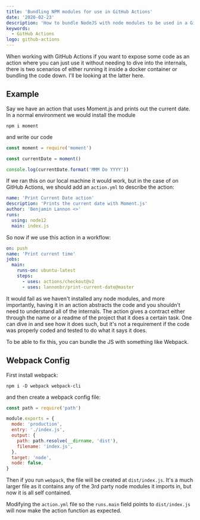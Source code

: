 ```yaml
---
title: 'Bundling NPM modules for use in GitHub Actions'
date: '2020-02-23'
description: 'How to bundle NodeJS with node modules to be used in a GitHub Action as GitHub does not include node modules automatically'
keywords:
  - GitHub Actions
logo: github-actions
---
```


When working with GitHub Actions if you want to expose some code as an action where you can just use it without needing to dive into the internals, there is two scenarios of either running it inside a docker container or bundling the code down. I'll be looking at the latter here.

## Example

Say we have an action that uses Moment.js and prints out the current date. In a normal environment we would install the module

```
npm i moment
```

and write our code

```js title=index.js
const moment = require('moment')

const currentDate = moment()

console.log(currentDate.format('MMM Do YYYY'))
```

If we ran this on our local machine it would work, but in the case of on GitHub Actions, we should add an `action.yml` to describe the action:

```yml title=action.yml
name: 'Print Current Date action'
description: 'Prints the current date with Moment.js'
author: 'Benjamin Lannon <>'
runs:
  using: node12
  main: index.js
```

So now if we use this action in a workflow:

```yml title=.github/workflows/main.yml
on: push
name: 'Print current time'
jobs:
  main:
    runs-on: ubuntu-latest
    steps:
      - uses: actions/checkout@v2
      - uses: lannonbr/print-current-date@master
```

It would fail as we haven't installed any node modules, and more importantly, having it in an action abstracts the code and you shouldn't need to understand all of the internals. The action gives a contract either through the name or a readme of the project that it does a certain task. One can dive in and see how it does such, but it's not a requirement if the code was properly coded and tested to do what it says it does.

To be able to fix this, you can bundle the JS with something like Webpack.

## Webpack Config

First install webpack:

```
npm i -D webpack webpack-cli
```

and then create a webpack config file:

```js title=webpack.config.js
const path = require('path')

module.exports = {
  mode: 'production',
  entry: './index.js',
  output: {
    path: path.resolve(__dirname, 'dist'),
    filename: 'index.js',
  },
  target: 'node',
  node: false,
}
```

Then if you run `webpack`, the file will be created at `dist/index.js`. It's a much larger file as it contains any of the 3rd party node modules it imports in, but now it is all self contained.

Modifying the `action.yml` file so the `runs.main` field points to `dist/index.js` will now make the action function as expected.
